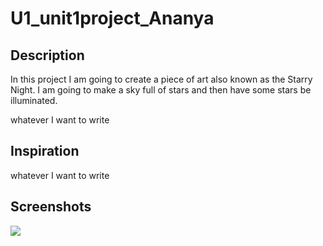 # U1_unit1project_Ananya
<h2> Description </h2>
In this project I am going to create a piece of art also known as the Starry Night. I am going to make a sky full of stars and then have some stars be illuminated. 
<p> whatever I want to write <p>
<h2> Inspiration </h2>
whatever I want to write
<h2> Screenshots </h2>
<img src = "link to the vid"
